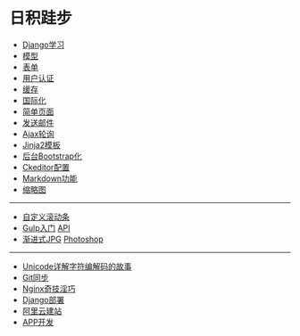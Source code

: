 日积跬步
===
+ [Django学习](Web)
+ [模型](QuerySet)
+ [表单](Form)
+ [用户认证](Auth)
+ [缓存](Cache)
+ [国际化](I18N)
+ [简单页面](Flatpage)
+ [发送邮件](Email)
+ [Ajax轮询](Ajax)
+ [Jinja2模板](Jinja2)
+ [后台Bootstrap化](Bootstrap)
+ [Ckeditor配置](Ckeditor)
+ [Markdown功能](Markdown)
+ [缩略图](Thumb)
-------
+ [自定义滚动条](http://manos.malihu.gr/jquery-custom-content-scroller/#configuration-section)
+ [Gulp入门](http://segmentfault.com/a/1190000000372547) [API](http://www.ydcss.com/archives/424)
+ [渐进式JPG](http://www.phperz.com/article/16/0123/38858.html) [Photoshop](http://www.jb51.net/photoshop/182198.html)
-------
+ [Unicode详解](http://www.ruanyifeng.com/blog/2014/12/unicode.html)[字符编解码的故事](http://www.imkevinyang.com/2009/02/%E5%AD%97%E7%AC%A6%E7%BC%96%E8%A7%A3%E7%A0%81%E7%9A%84%E6%95%85%E4%BA%8B%EF%BC%88ascii%EF%BC%8Cansi%EF%BC%8Cunicode%EF%BC%8Cutf-8%E5%8C%BA%E5%88%AB%EF%BC%89.html)
+ [Git同步](Git)
+ [Nginx奇技淫巧](Nginx)
+ [Django部署](Deploy)
+ [阿里云建站](aliyun)
+ [APP开发](WebApp)
